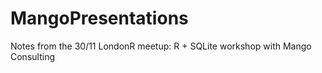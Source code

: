 # MangoPresentations
Notes from the 30/11 LondonR meetup: R + SQLite workshop with Mango Consulting
